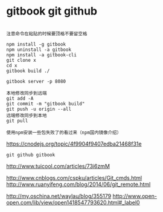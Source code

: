 # gitbook git github
```

注意命令在粘贴的时候要顶格不要留空格

npm install -g gitbook
npm uninstall -a gitbook
npm install -a gitbook-cli
git clone x
cd x
gitbook build ./

gitbook server -p 8080

本地修改同步到远端
git add -A
git commit -m "gitbook build"
git push -u origin --all
远端修改同步到本地
git pull
```
```
使用npm安装一些包失败了的看过来（npm国内镜像介绍）
```
https://cnodejs.org/topic/4f9904f9407edba21468f31e
```
git github gitbook
```
http://www.tuicool.com/articles/73i6zmM

http://www.cnblogs.com/cspku/articles/Git_cmds.html
http://www.ruanyifeng.com/blog/2014/06/git_remote.html

http://my.oschina.net/waylau/blog/355179
http://www.open-open.com/lib/view/open1418547793620.html#_label0
